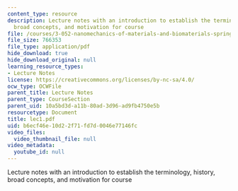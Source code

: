 ```yaml
---
content_type: resource
description: Lecture notes with an introduction to establish the terminology, history,
  broad concepts, and motivation for course
file: /courses/3-052-nanomechanics-of-materials-and-biomaterials-spring-2007/b6ecf46e10d22f71fd7d0046e77146fc_lec1.pdf
file_size: 766353
file_type: application/pdf
hide_download: true
hide_download_original: null
learning_resource_types:
- Lecture Notes
license: https://creativecommons.org/licenses/by-nc-sa/4.0/
ocw_type: OCWFile
parent_title: Lecture Notes
parent_type: CourseSection
parent_uid: 10a5bd3d-a11b-80ad-3d96-ad9fb4750e5b
resourcetype: Document
title: lec1.pdf
uid: b6ecf46e-10d2-2f71-fd7d-0046e77146fc
video_files:
  video_thumbnail_file: null
video_metadata:
  youtube_id: null
---
```

Lecture notes with an introduction to establish the terminology, history, broad concepts, and motivation for course